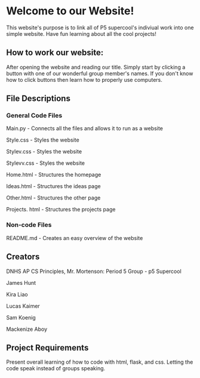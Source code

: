 # Welcome to our Website!

This website's purpose is to link all of P5 supercool's indiviual work into one simple website. Have fun learning about all the cool projects!

## How to work our website:

After opening the website and reading our title. Simply start by clicking a button with one of our wonderful group member's names. If you don't know how to click buttons then learn how to properly use computers. 

## File Descriptions 

### General Code Files

Main.py - Connects all the files and allows it to run as a website

Style.css - Styles the website

Stylev.css - Styles the website

Stylevv.css - Styles the website

Home.html - Structures the homepage 

Ideas.html - Structures the ideas page 

Other.html - Structures the other page

Projects. html - Structures the projects page

### Non-code Files

README.md - Creates an easy overview of the website

## Creators 

DNHS AP CS Principles, Mr. Mortenson: Period 5
Group - p5 Supercool

James Hunt 

Kira Liao 

Lucas Kaimer 

Sam Koenig 

Mackenize Aboy

## Project Requirements

Present overall learning of how to code with html, flask, and css. Letting the code speak instead of groups speaking. 